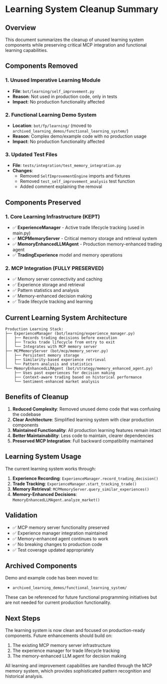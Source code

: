 # Learning System Cleanup Summary

## Overview
This document summarizes the cleanup of unused learning system components while preserving critical MCP integration and functional learning capabilities.

## Components Removed

### 1. Unused Imperative Learning Module
- **File**: `bot/learning/self_improvement.py`
- **Reason**: Not used in production code, only in tests
- **Impact**: No production functionality affected

### 2. Functional Learning Demo System
- **Location**: `bot/fp/learning/` (moved to `archived_learning_demos/functional_learning_system/`)
- **Reason**: Complex demo/example code with no production usage
- **Impact**: No production functionality affected

### 3. Updated Test Files
- **File**: `tests/integration/test_memory_integration.py`
- **Changes**:
  - Removed `SelfImprovementEngine` imports and fixtures
  - Removed `test_self_improvement_analysis` test function
  - Added comment explaining the removal

## Components Preserved

### 1. Core Learning Infrastructure (KEPT)
- ✅ **ExperienceManager** - Active trade lifecycle tracking (used in main.py)
- ✅ **MCPMemoryServer** - Critical memory storage and retrieval system
- ✅ **MemoryEnhancedLLMAgent** - Production memory-enhanced trading agent
- ✅ **TradingExperience** model and memory operations

### 2. MCP Integration (FULLY PRESERVED)
- ✅ Memory server connectivity and caching
- ✅ Experience storage and retrieval
- ✅ Pattern statistics and analysis
- ✅ Memory-enhanced decision making
- ✅ Trade lifecycle tracking and learning

## Current Learning System Architecture

```
Production Learning Stack:
├── ExperienceManager (bot/learning/experience_manager.py)
│   ├── Records trading decisions before execution
│   ├── Tracks trade lifecycle from entry to exit
│   └── Integrates with MCP memory server
├── MCPMemoryServer (bot/mcp/memory_server.py)
│   ├── Persistent memory storage
│   ├── Similarity-based experience retrieval
│   └── Pattern analysis and statistics
└── MemoryEnhancedLLMAgent (bot/strategy/memory_enhanced_agent.py)
    ├── Uses past experiences for decision making
    ├── Context-aware trading based on historical performance
    └── Sentiment-enhanced market analysis
```

## Benefits of Cleanup

1. **Reduced Complexity**: Removed unused demo code that was confusing the codebase
2. **Clear Architecture**: Simplified learning system with clear production components
3. **Maintained Functionality**: All production learning features remain intact
4. **Better Maintainability**: Less code to maintain, clearer dependencies
5. **Preserved MCP Integration**: Full backward compatibility maintained

## Learning System Usage

The current learning system works through:

1. **Experience Recording**: `ExperienceManager.record_trading_decision()`
2. **Trade Tracking**: `ExperienceManager.start_tracking_trade()`
3. **Memory Retrieval**: `MCPMemoryServer.query_similar_experiences()`
4. **Memory-Enhanced Decisions**: `MemoryEnhancedLLMAgent.analyze_market()`

## Validation

- ✅ MCP memory server functionality preserved
- ✅ Experience manager integration maintained
- ✅ Memory-enhanced agent continues to work
- ✅ No breaking changes to production code
- ✅ Test coverage updated appropriately

## Archived Components

Demo and example code has been moved to:
- `archived_learning_demos/functional_learning_system/`

These can be referenced for future functional programming initiatives but are not needed for current production functionality.

## Next Steps

The learning system is now clean and focused on production-ready components. Future enhancements should build on:

1. The existing MCP memory server infrastructure
2. The experience manager for trade lifecycle tracking
3. The memory-enhanced LLM agent for decision making

All learning and improvement capabilities are handled through the MCP memory system, which provides sophisticated pattern recognition and historical analysis.
